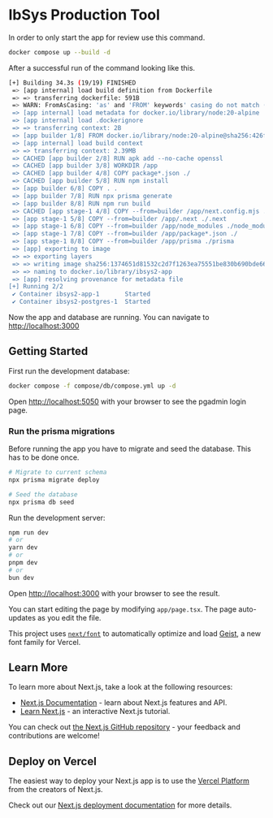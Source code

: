 # IbSys Production Tool

In order to only start the app for review use this command.

```bash
docker compose up --build -d
```

After a successful run of the command looking like this.

```bash
[+] Building 34.3s (19/19) FINISHED                                                                                                                                                                        docker:desktop-linux
 => [app internal] load build definition from Dockerfile                                                                                                                                                                   0.0s
 => => transferring dockerfile: 591B                                                                                                                                                                                       0.0s
 => WARN: FromAsCasing: 'as' and 'FROM' keywords' casing do not match (line 1)                                                                                                                                             0.0s
 => [app internal] load metadata for docker.io/library/node:20-alpine                                                                                                                                                      0.9s
 => [app internal] load .dockerignore                                                                                                                                                                                      0.0s
 => => transferring context: 2B                                                                                                                                                                                            0.0s
 => [app builder 1/8] FROM docker.io/library/node:20-alpine@sha256:426f843809ae05f324883afceebaa2b9cab9cb697097dbb1a2a7a41c5701de72                                                                                        0.0s
 => [app internal] load build context                                                                                                                                                                                      0.8s
 => => transferring context: 2.39MB                                                                                                                                                                                        0.7s
 => CACHED [app builder 2/8] RUN apk add --no-cache openssl                                                                                                                                                                0.0s
 => CACHED [app builder 3/8] WORKDIR /app                                                                                                                                                                                  0.0s
 => CACHED [app builder 4/8] COPY package*.json ./                                                                                                                                                                         0.0s
 => CACHED [app builder 5/8] RUN npm install                                                                                                                                                                               0.0s
 => [app builder 6/8] COPY . .                                                                                                                                                                                             6.3s
 => [app builder 7/8] RUN npx prisma generate                                                                                                                                                                              1.3s
 => [app builder 8/8] RUN npm run build                                                                                                                                                                                   18.9s 
 => CACHED [app stage-1 4/8] COPY --from=builder /app/next.config.mjs ./                                                                                                                                                   0.0s 
 => [app stage-1 5/8] COPY --from=builder /app/.next ./.next                                                                                                                                                               0.4s 
 => [app stage-1 6/8] COPY --from=builder /app/node_modules ./node_modules                                                                                                                                                 2.2s 
 => [app stage-1 7/8] COPY --from=builder /app/package*.json ./                                                                                                                                                            0.2s 
 => [app stage-1 8/8] COPY --from=builder /app/prisma ./prisma                                                                                                                                                             0.0s 
 => [app] exporting to image                                                                                                                                                                                               1.7s 
 => => exporting layers                                                                                                                                                                                                    1.7s
 => => writing image sha256:1374651d81532c2d7f1263ea75551be830b690bde66cc3eb7a9d80e4f8354252                                                                                                                               0.0s
 => => naming to docker.io/library/ibsys2-app                                                                                                                                                                              0.0s
 => [app] resolving provenance for metadata file                                                                                                                                                                           0.0s
[+] Running 2/2
 ✔ Container ibsys2-app-1       Started                                                                                                                                                                                    0.5s 
 ✔ Container ibsys2-postgres-1  Started
```

Now the app and database are running. You can navigate to [http://localhost:3000](http://localhost:3000)

## Getting Started

First run the development database:

```bash
docker compose -f compose/db/compose.yml up -d
```

Open [http://localhost:5050](http://localhost:5050) with your browser to see the pgadmin login page.

### Run the prisma migrations

Before running the app you have to migrate and seed the database. This has to be done once.

```bash
# Migrate to current schema
npx prisma migrate deploy

# Seed the database
npx prisma db seed
```

Run the development server:

```bash
npm run dev
# or
yarn dev
# or
pnpm dev
# or
bun dev
```

Open [http://localhost:3000](http://localhost:3000) with your browser to see the result.

You can start editing the page by modifying `app/page.tsx`. The page auto-updates as you edit the file.

This project uses [`next/font`](https://nextjs.org/docs/app/building-your-application/optimizing/fonts) to automatically optimize and load [Geist](https://vercel.com/font), a new font family for Vercel.

## Learn More

To learn more about Next.js, take a look at the following resources:

- [Next.js Documentation](https://nextjs.org/docs) - learn about Next.js features and API.
- [Learn Next.js](https://nextjs.org/learn) - an interactive Next.js tutorial.

You can check out [the Next.js GitHub repository](https://github.com/vercel/next.js) - your feedback and contributions are welcome!

## Deploy on Vercel

The easiest way to deploy your Next.js app is to use the [Vercel Platform](https://vercel.com/new?utm_medium=default-template&filter=next.js&utm_source=create-next-app&utm_campaign=create-next-app-readme) from the creators of Next.js.

Check out our [Next.js deployment documentation](https://nextjs.org/docs/app/building-your-application/deploying) for more details.
